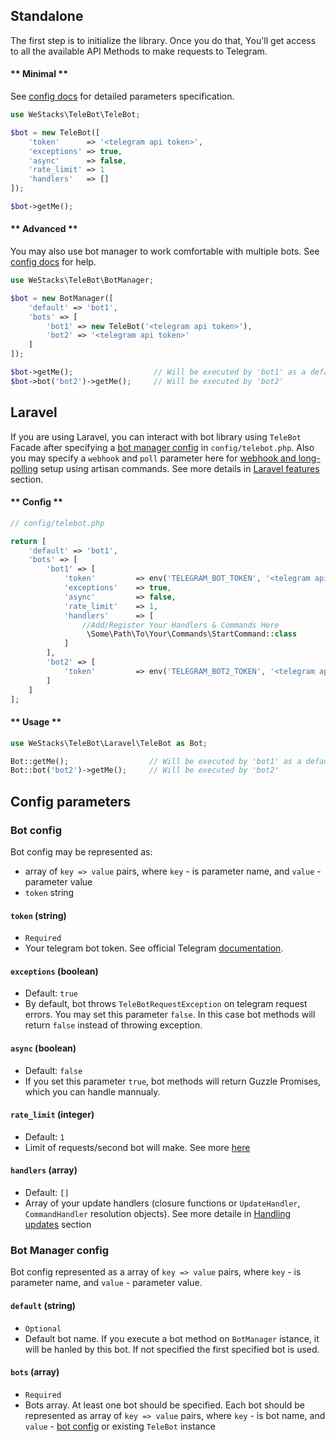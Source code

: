 ## Standalone

The first​ step is to initialize the library. Once you do that, You'll get access to all the available API Methods to make requests to Telegram.

<!-- tabs:start -->

#### ** Minimal **

See [config docs](configuration.md#bot-config) for detailed parameters specification.

```php
use WeStacks\TeleBot\TeleBot;

$bot = new TeleBot([
    'token'      => '<telegram api token>',
    'exceptions' => true,
    'async'      => false,
    'rate_limit' => 1
    'handlers'   => []
]);

$bot->getMe();
```

#### ** Advanced **

You may also use bot manager to work comfortable with multiple bots. See [config docs](configuration.md#bot-manager-config) for help.

```php
use WeStacks\TeleBot\BotManager;

$bot = new BotManager([
    'default' => 'bot1',
    'bots' => [
        'bot1' => new TeleBot('<telegram api token>'),
        'bot2' => '<telegram api token>'
    ]
]);

$bot->getMe();                  // Will be executed by 'bot1' as a default bot
$bot->bot('bot2')->getMe();     // Will be executed by 'bot2'
```

<!-- tabs:end -->

## Laravel

If you are using Laravel, you can interact with bot library using `TeleBot` Facade after specifying a [bot manager config](configuration.md#bot-manager-config) in `config/telebot.php`. Also you may specify a `webhook` and `poll` parameter here for [webhook and long-polling](https://core.telegram.org/bots/api#getting-updates) setup using artisan commands. See more details in [Laravel features](laravel.md) section.

<!-- tabs:start -->

#### ** Config **

```php
// config/telebot.php

return [
    'default' => 'bot1',
    'bots' => [
        'bot1' => [
            'token'         => env('TELEGRAM_BOT_TOKEN', '<telegram api token>'),
            'exceptions'    => true,
            'async'         => false,
            'rate_limit'    => 1,
            'handlers'      => [
                //Add/Register Your Handlers & Commands Here
                 \Some\Path\To\Your\Commands\StartCommand::class
            ]
        ],
        'bot2' => [
            'token'         => env('TELEGRAM_BOT2_TOKEN', '<telegram api token>')
        ]
    ]
];
```

#### ** Usage **

```php
use WeStacks\TeleBot\Laravel\TeleBot as Bot;

Bot::getMe();                  // Will be executed by 'bot1' as a default bot
Bot::bot('bot2')->getMe();     // Will be executed by 'bot2'
```

<!-- tabs:end -->

## Config parameters

### Bot config

Bot config may be represented as:
* array of `key => value` pairs, where `key` - is parameter name, and `value` - parameter value
* `token` string

#### `token` (string)

* `Required`
* Your telegram bot token. See official Telegram [documentation](https://core.telegram.org/bots/api#authorizing-your-bot).

#### `exceptions` (boolean)

* Default: `true`
* By default, bot throws `TeleBotRequestException` on telegram request errors. You may set this parameter `false`. In this case bot methods will return `false` instead of throwing exception.

#### `async` (boolean)

* Default: `false`
* If you set this parameter `true`, bot methods will return Guzzle Promises, which you can handle mannualy.

#### `rate_limit` (integer)

* Default: `1`
* Limit of requests/second bot will make. See more [here](https://core.telegram.org/bots/faq#my-bot-is-hitting-limits-how-do-i-avoid-this)

#### `handlers` (array)

* Default: `[]`
* Array of your update handlers (closure functions or `UpdateHandler`, `CommandHandler` resolution objects). See more detaile in [Handling updates](updates.md) section

### Bot Manager config

Bot config represented as a array of `key => value` pairs, where `key` - is parameter name, and `value` - parameter value.

#### `default` (string)

* `Optional`
* Default bot name. If you execute a bot method on `BotManager` istance, it will be hanled by this bot. If not specified the first specified bot is used.

#### `bots` (array)

* `Required`
* Bots array. At least one bot should be specified. Each bot should be represented as array of `key => value` pairs, where `key` - is bot name, and `value` - [bot config](configuration.md#bot-config) or existing `TeleBot` instance
